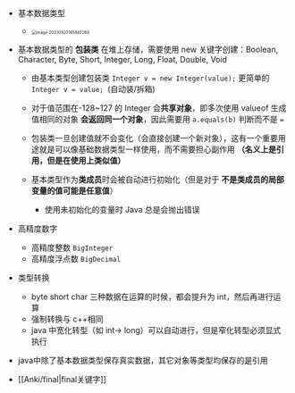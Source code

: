 
- 基本数据类型
  - <img src="https://thdlrt.oss-cn-beijing.aliyuncs.com/image-20230920185843264.png" alt="image-20230920185843264" style="zoom: 50%;" />

- 基本数据类型的 **包装类** 在堆上存储，需要使用 new 关键字创建：Boolean, Character, Byte, Short, Integer, Long, Float, Double, Void
  - 由基本类型创建包装类 `Integer v = new Integer(value);` 更简单的 `Integer v = value; `(自动装/拆箱)
  - 对于值范围在-128~127 的 Integer 会**共享对象**，即多次使用 valueof 生成值相同的对象 **会返回同一个对象**，因此需要用 `a.equals(b)` 判断而不是 `=`
  - 包装类一旦创建值就不会变化（会直接创建一个新对象），这有一个重要用途就是可以像基础数据类型一样使用，而不需要担心副作用 **（名义上是引用，但是在使用上类似值）**

  - 基本类型作为**类成员**时会被自动进行初始化（但是对于 **不是类成员的局部变量的值可能是任意值**）
    - 使用未初始化的变量时 Java 总是会抛出错误

- 高精度数字
  - 高精度整数 `BigInteger`
  - 高精度浮点数 `BigDecimal`

- 类型转换
  - byte short char 三种数据在运算的时候，都会提升为 int，然后再进行运算
  - 强制转换与 c++相同
  - java 中宽化转型（如 int-> long）可以自动进行，但是窄化转型必须显式执行

- java中除了基本数据类型保存真实数据，其它对象等类型均保存的是引用

- [[Anki/final|final关键字]]